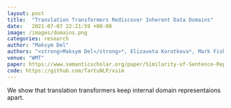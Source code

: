 ```yaml
---
layout: post
title:  "Translation Transformers Rediscover Inherent Data Domains"
date:   2021-07-07 22:21:59 +00:00
image: /images/domains.png
categories: research
author: "Maksym Del"
authors: "<strong>Maksym Del</strong>*, Elizaveta Korotkova*, Mark Fishel"
venue: "WMT"
paper: https://www.semanticscholar.org/paper/Similarity-of-Sentence-Representations-in-LMs%3A-and-Del-Fishel/0b749f70dd8cbe22fcfa7efeb571836b195c125d
code: https://github.com/TartuNLP/xsim
---
```

We show that translation transformers keep internal domain representaions apart.
